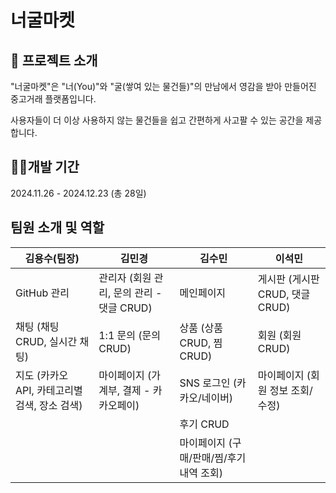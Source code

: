 # 너굴마켓

## 🦝 프로젝트 소개
"너굴마켓"은 "너(You)"와 "굴(쌓여 있는 물건들)"의 만남에서 영감을 받아 만들어진 중고거래 플랫폼입니다.

사용자들이 더 이상 사용하지 않는 물건들을 쉽고 간편하게 사고팔 수 있는 공간을 제공합니다.

## 👩‍💻개발 기간
2024.11.26 - 2024.12.23 (총 28일)

## 팀원 소개 및 역할
| 김용수(팀장)                                   | 김민경                                                         | 김수민                                                       | 이석민                                                     |
|------------------------------------------------|---------------------------------------------------------------|-------------------------------------------------------------|-----------------------------------------------------------|
| GitHub 관리                                    | 관리자 (회원 관리, 문의 관리 - 댓글 CRUD)                      | 메인페이지                                                   | 게시판 (게시판 CRUD, 댓글 CRUD)                           |
| 채팅 (채팅 CRUD, 실시간 채팅)                  | 1:1 문의 (문의 CRUD)                                            | 상품 (상품 CRUD, 찜 CRUD)                                   | 회원 (회원 CRUD)                                          |
| 지도 (카카오 API, 카테고리별 검색, 장소 검색)   | 마이페이지 (가계부, 결제 - 카카오페이)                         | SNS 로그인 (카카오/네이버)                                   | 마이페이지 (회원 정보 조회/수정)                          |
|                                                |                                                               | 후기 CRUD                                                    |                                                           |
|                                                |                                                               | 마이페이지 (구매/판매/찜/후기 내역 조회)                    |                                                           |
